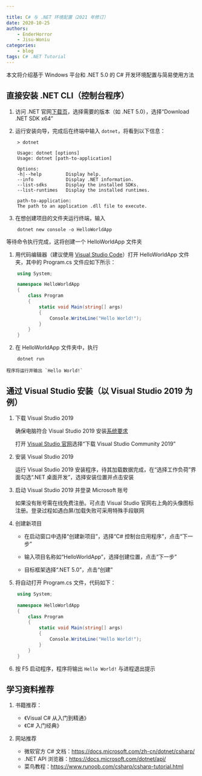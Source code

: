 ```yaml
---

title: C# 与 .NET 环境配置（2021 年修订）
date: 2020-10-25
authors:
    - EnderHorror
    - Jisu-Woniu
categories:
    - blog
tags: C# .NET Tutorial
---
```


本文将介绍基于 Windows 平台和 .NET 5.0 的 C# 开发环境配置与简易使用方法  

<!--more-->

## 直接安装 .NET CLI（控制台程序）

1. 访问 .NET 官网[下载页](https://dotnet.microsoft.com/download)，选择需要的版本（如 .NET 5.0），选择“Download .NET SDK x64”

2. 运行安装向导，完成后在终端中输入 `dotnet`，将看到以下信息：

```dotnetcli
    > dotnet
    
    Usage: dotnet [options]
    Usage: dotnet [path-to-application]
    
    Options:
    -h|--help         Display help.
    --info            Display .NET information.
    --list-sdks       Display the installed SDKs.
    --list-runtimes   Display the installed runtimes.
    
    path-to-application:
    The path to an application .dll file to execute.
```

3. 在想创建项目的文件夹运行终端，输入

```dotnetcli
    dotnet new console -o HelloWorldApp
```

等待命令执行完成，这将创建一个 HelloWorldApp 文件夹

1. 用代码编辑器（建议使用 [Visual Studio Code](https://code.visualstudio.com/)）打开 HelloWorldApp 文件夹，其中的 Program.cs 文件应如下所示：

```csharp
    using System;

    namespace HelloWorldApp
    {
        class Program
        {
            static void Main(string[] args)
            {
                Console.WriteLine("Hello World!");
            }
        }
    }
```

2. 在 HelloWorldApp 文件夹中，执行

```dotnetcli
    dotnet run
```

    程序将运行并输出 `Hello World!`

## 通过 Visual Studio 安装（以 Visual Studio 2019 为例）

1. 下载 Visual Studio 2019

    确保电脑符合 Visual Studio 2019 安装[系统要求](https://docs.microsoft.com/zh-cn/visualstudio/releases/2019/system-requirements)

    打开 [Visual Studio 官网](https://visualstudio.microsoft.com/)选择“下载 Visual Studio Community 2019”

2. 安装 Visual Studio 2019

    运行 Visual Studio 2019 安装程序，待其加载数据完成，在“选择工作负荷”界面勾选“.NET 桌面开发”，选择安装位置并点击安装

3. 启动 Visual Studio 2019 并登录 Microsoft 账号

    如果没有账号需在线免费注册。可点击 Visual Studio 官网右上角的头像图标注册。登录过程如遇白屏/加载失败可采用特殊手段联网

4. 创建新项目
    - 在启动窗口中选择“创建新项目”，选择“C# 控制台应用程序”，点击“下一步”

    - 输入项目名称如“HelloWorldApp”，选择创建位置，点击“下一步”

    - 目标框架选择“.NET 5.0”，点击“创建”

5. 将自动打开 Program.cs 文件，代码如下：

```csharp
    using System;
    
    namespace HelloWorldApp
    {
        class Program
        {
            static void Main(string[] args)
            {
                Console.WriteLine("Hello World!");
            }
        }
    }
```

6. 按 F5 启动程序，程序将输出 `Hello World!` 与进程退出提示

## 学习资料推荐

1. 书籍推荐：

    - 《Visual C# 从入门到精通》
    - 《C# 入门经典》

2. 网站推荐

    - 微软官方 C# 文档：<https://docs.microsoft.com/zh-cn/dotnet/csharp/>
    - .NET API 浏览器：<https://docs.microsoft.com/dotnet/api/>
    - 菜鸟教程：<https://www.runoob.com/csharp/csharp-tutorial.html>
